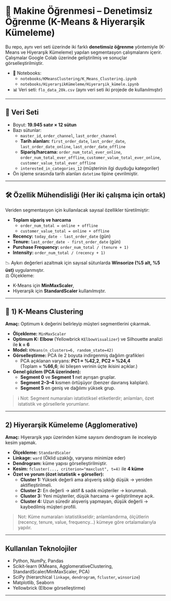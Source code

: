 # 🤖 Makine Öğrenmesi – Denetimsiz Öğrenme (K-Means & Hiyerarşik Kümeleme)

Bu repo, aynı veri seti üzerinde iki farklı **denetimsiz öğrenme** yöntemiyle (K-Means ve Hiyerarşik Kümeleme) yapılan segmentasyon çalışmalarını içerir. Çalışmalar Google Colab üzerinde geliştirilmiş ve sonuçlar görselleştirilmiştir.

- 📒 Notebooks:
  - `notebooks/KMeansClustering/K_Means_Clustering.ipynb`
  - `notebooks/HiyerarşikKümeleme/Hiyerarşik_kümele.ipynb`
- 📊 Veri seti: `flo_data_20k.csv` (aynı veri seti iki projede de kullanılmıştır)

---

## 📂 Veri Seti

- Boyut: **19.945 satır × 12 sütun**
- Bazı sütunlar:
  - `master_id`, `order_channel`, `last_order_channel`
  - **Tarih alanları:** `first_order_date`, `last_order_date`, `last_order_date_online`, `last_order_date_offline`
  - **Sipariş/harcama:** `order_num_total_ever_online`, `order_num_total_ever_offline`, `customer_value_total_ever_online`, `customer_value_total_ever_offline`
  - `interested_in_categories_12` (müşterinin ilgi duyduğu kategoriler)
- Ön işleme sırasında tarih alanları `datetime` tipine çevrilmiştir.

---

## 🛠️ Özellik Mühendisliği (Her iki çalışma için ortak)

Veriden segmentasyon için kullanılacak sayısal özellikler türetilmiştir:

- **Toplam sipariş ve harcama**
  - `order_num_total = online + offline`
  - `customer_value_total = online + offline`
- **Recency:** `today_date - last_order_date` (gün)
- **Tenure:** `last_order_date - first_order_date` (gün)
- **Purchase Frequency:** `order_num_total / (tenure + 1)`
- **Intensity:** `order_num_total / (recency + 1)`

📉 Aykırı değerleri azaltmak için sayısal sütunlarda **Winsorize (%5 alt, %5 üst)** uygulanmıştır.  
⚖️ Ölçekleme:
- K-Means için **MinMaxScaler**,
- Hiyerarşik için **StandardScaler** kullanılmıştır.

---

## 🔹 1) K-Means Clustering

**Amaç:** Optimum k değerini belirleyip müşteri segmentlerini çıkarmak.

- **Ölçekleme:** `MinMaxScaler`
- **Optimum K:** **Elbow** (Yellowbrick `KElbowVisualizer`) ve Silhouette analizi ile **k = 6**
- **Model:** `KMeans(n_clusters=6, random_state=42)`
- **Görselleştirme:** PCA ile 2 boyuta indirgenmiş dağılım grafikleri
  - PCA açıklanan varyans: **PC1 ≈ %42,2**, **PC2 ≈ %24,4**  
    (Toplam ≈ **%66,6**; iki bileşen verinin üçte ikisini açıklar.)
- **Genel gözlem (PCA üzerinden):**
  - **Segment 0** ve **Segment 1** net ayrışan gruplar.
  - **Segment 2–3–4** kısmen örtüşüyor (benzer davranış kalıpları).
  - **Segment 5** en geniş ve dağılımı yüksek grup.

> ℹ️ Not: Segment numaraları istatistiksel etiketlerdir; anlamları, özet istatistik ve görsellerle yorumlanır.

---

## 2) Hiyerarşik Kümeleme (Agglomerative)

**Amaç:** Hiyerarşik yapı üzerinden küme sayısını dendrogram ile inceleyip kesim yapmak.

- **Ölçekleme:** `StandardScaler`
- **Linkage:** `ward` (Öklid uzaklığı, varyansı minimize eder)
- **Dendrogram:** küme yapısı görselleştirilmiştir.
- **Kesim:** `fcluster(..., criterion="maxclust", t=4)` ile **4 küme**
- **Özet ve yorum (özet istatistik + görseller):**
  - **Cluster 1:** Yüksek değerli ama alışveriş sıklığı düşük → yeniden aktifleştirilmeli.
  - **Cluster 2:** En değerli → aktif & sadık müşteriler → korunmalı.
  - **Cluster 3:** Yeni müşteriler, düşük harcama → geliştirilmeye açık.
  - **Cluster 4:** Uzun süredir alışveriş yapmayan, düşük değerli → kaybedilmiş müşteri profili.

> Not: Küme numaraları istatistikseldir; anlamlandırma, ölçütlerin (recency, tenure, value, frequency…) kümeye göre ortalamalarıyla yapılır.

---

## Kullanılan Teknolojiler

- Python, NumPy, Pandas
- Scikit-learn (KMeans, AgglomerativeClustering, StandardScaler/MinMaxScaler, PCA)
- SciPy (hierarchical `linkage`, `dendrogram`, `fcluster`, `winsorize`)
- Matplotlib, Seaborn
- Yellowbrick (Elbow görselleştirme)

---
